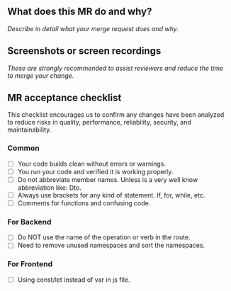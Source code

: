 ## What does this MR do and why?

_Describe in detail what your merge request does and why._

## Screenshots or screen recordings 

_These are strongly recommended to assist reviewers and reduce the time to merge your change._

## MR acceptance checklist

This checklist encourages us to confirm any changes have been analyzed to reduce risks in quality, performance, reliability, security, and maintainability. 

### Common

* [ ] Your code builds clean without errors or warnings.
* [ ] You run your code and verified it is working properly.
* [ ] Do not abbreviate member names. Unless is a very well know abbreviation like: Dto.
* [ ] Always use brackets for any kind of statement. If, for, while, etc.
* [ ] Comments for functions and confusing code.

### For Backend
* [ ] Do NOT use the name of the operation or verb in the route.
* [ ] Need to remove unused namespaces and sort the namespaces.

### For Frontend
* [ ] Using const/let instead of var in js file.